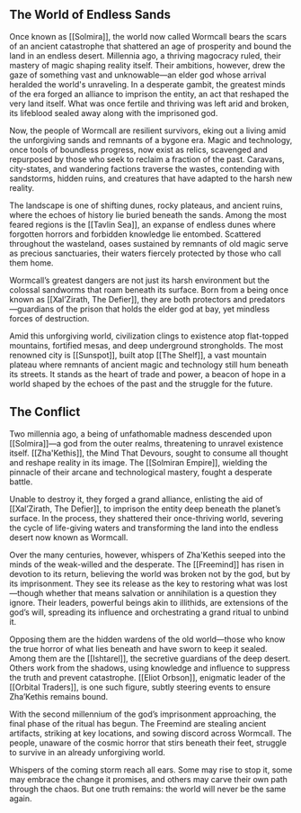 ## The World of Endless Sands
Once known as [[Solmira]], the world now called Wormcall bears the scars of an ancient catastrophe that shattered an age of prosperity and bound the land in an endless desert. Millennia ago, a thriving magocracy ruled, their mastery of magic shaping reality itself. Their ambitions, however, drew the gaze of something vast and unknowable—an elder god whose arrival heralded the world's unraveling. In a desperate gambit, the greatest minds of the era forged an alliance to imprison the entity, an act that reshaped the very land itself. What was once fertile and thriving was left arid and broken, its lifeblood sealed away along with the imprisoned god.

Now, the people of Wormcall are resilient survivors, eking out a living amid the unforgiving sands and remnants of a bygone era. Magic and technology, once tools of boundless progress, now exist as relics, scavenged and repurposed by those who seek to reclaim a fraction of the past. Caravans, city-states, and wandering factions traverse the wastes, contending with sandstorms, hidden ruins, and creatures that have adapted to the harsh new reality.

The landscape is one of shifting dunes, rocky plateaus, and ancient ruins, where the echoes of history lie buried beneath the sands. Among the most feared regions is the [[Tavlin Sea]], an expanse of endless dunes where forgotten horrors and forbidden knowledge lie entombed. Scattered throughout the wasteland, oases sustained by remnants of old magic serve as precious sanctuaries, their waters fiercely protected by those who call them home.

Wormcall’s greatest dangers are not just its harsh environment but the colossal sandworms that roam beneath its surface. Born from a being once known as [[Xal’Zirath, The Defier]], they are both protectors and predators—guardians of the prison that holds the elder god at bay, yet mindless forces of destruction.

Amid this unforgiving world, civilization clings to existence atop flat-topped mountains, fortified mesas, and deep underground strongholds. The most renowned city is [[Sunspot]], built atop [[The Shelf]], a vast mountain plateau where remnants of ancient magic and technology still hum beneath its streets. It stands as the heart of trade and power, a beacon of hope in a world shaped by the echoes of the past and the struggle for the future.

## The Conflict
Two millennia ago, a being of unfathomable madness descended upon [[Solmira]]—a god from the outer realms, threatening to unravel existence itself. [[Zha'Kethis]], the Mind That Devours, sought to consume all thought and reshape reality in its image. The [[Solmiran Empire]], wielding the pinnacle of their arcane and technological mastery, fought a desperate battle.

Unable to destroy it, they forged a grand alliance, enlisting the aid of [[Xal’Zirath, The Defier]], to imprison the entity deep beneath the planet’s surface. In the process, they shattered their once-thriving world, severing the cycle of life-giving waters and transforming the land into the endless desert now known as Wormcall.

Over the many centuries, however, whispers of Zha'Kethis seeped into the minds of the weak-willed and the desperate. The [[Freemind]] has risen in devotion to its return, believing the world was broken not by the god, but by its imprisonment. They see its release as the key to restoring what was lost—though whether that means salvation or annihilation is a question they ignore. Their leaders, powerful beings akin to illithids, are extensions of the god’s will, spreading its influence and orchestrating a grand ritual to unbind it.

Opposing them are the hidden wardens of the old world—those who know the true horror of what lies beneath and have sworn to keep it sealed. Among them are the [[Ishtarel]], the secretive guardians of the deep desert. Others work from the shadows, using knowledge and influence to suppress the truth and prevent catastrophe. [[Eliot Orbson]], enigmatic leader of the [[Orbital Traders]], is one such figure, subtly steering events to ensure Zha’Kethis remains bound.

With the second millennium of the god’s imprisonment approaching, the final phase of the ritual has begun. The Freemind are stealing ancient artifacts, striking at key locations, and sowing discord across Wormcall. The people, unaware of the cosmic horror that stirs beneath their feet, struggle to survive in an already unforgiving world.

Whispers of the coming storm reach all ears. Some may rise to stop it, some may embrace the change it promises, and others may carve their own path through the chaos. But one truth remains: the world will never be the same again.